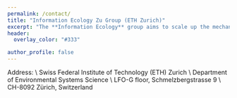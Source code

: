 ```yaml
---
permalink: /contact/
title: "Information Ecology Zu Group (ETH Zurich)"
excerpt: "The **Information Ecology** group aims to scale up the mechanistic understanding of species interactions from species to community level by integrating information theory into eco-evolutionary theories. The work combines empirical and theoretical aspects, and aims to deliver novel insights on how to improve ecosystem stability and sustainability under global changes."
header:
  overlay_color: "#333"

author_profile: false
---
```


Address: \\
Swiss Federal Institute of Technology (ETH) Zurich \\
Department of Environmental Systems Science \\
LFO-G floor, Schmelzbergstrasse 9 \\
CH-8092 Zürich, Switzerland